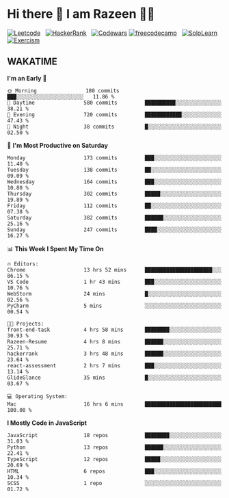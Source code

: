 # Hi there 👋 I am Razeen 👩‍💻


[![Leetcode](https://img.shields.io/badge/-LeetCode-FFA116?style=for-the-badge&logo=LeetCode&logoColor=black)](https://leetcode.com/razeenshaikh/)&nbsp;&nbsp;
[![HackerRank](https://img.shields.io/badge/-Hackerrank-2EC866?style=for-the-badge&logo=HackerRank&logoColor=white)](https://www.hackerrank.com/profile/razeen_m_shaikh)&nbsp;&nbsp;
[![Codewars](https://img.shields.io/badge/Codewars-B1361E?style=for-the-badge&logo=Codewars&logoColor=white)](https://www.codewars.com/users/razeen_shaikh)
[![freecodecamp](https://img.shields.io/badge/freecodecamp-27273D?style=for-the-badge&logo=freecodecamp&logoColor=white)](https://www.freecodecamp.org/razeen)&nbsp;&nbsp;
[![SoloLearn](https://img.shields.io/badge/-Sololearn-3a464b?style=for-the-badge&logo=Sololearn&logoColor=white)](https://www.sololearn.com/en/profile/30940776)&nbsp;&nbsp;
[![Exercism](https://img.shields.io/badge/Exercism-009CAB?style=for-the-badge&logo=exercism&logoColor=white)](https://exercism.org/profiles/Razeen-Shaikh)

## WAKATIME

<!--START_SECTION:waka-->
**I'm an Early 🐤** 

```text
🌞 Morning                180 commits         ███░░░░░░░░░░░░░░░░░░░░░░   11.86 % 
🌆 Daytime                580 commits         ██████████░░░░░░░░░░░░░░░   38.21 % 
🌃 Evening                720 commits         ████████████░░░░░░░░░░░░░   47.43 % 
🌙 Night                  38 commits          █░░░░░░░░░░░░░░░░░░░░░░░░   02.50 % 
```
📅 **I'm Most Productive on Saturday** 

```text
Monday                   173 commits         ███░░░░░░░░░░░░░░░░░░░░░░   11.40 % 
Tuesday                  138 commits         ██░░░░░░░░░░░░░░░░░░░░░░░   09.09 % 
Wednesday                164 commits         ███░░░░░░░░░░░░░░░░░░░░░░   10.80 % 
Thursday                 302 commits         █████░░░░░░░░░░░░░░░░░░░░   19.89 % 
Friday                   112 commits         ██░░░░░░░░░░░░░░░░░░░░░░░   07.38 % 
Saturday                 382 commits         ██████░░░░░░░░░░░░░░░░░░░   25.16 % 
Sunday                   247 commits         ████░░░░░░░░░░░░░░░░░░░░░   16.27 % 
```


📊 **This Week I Spent My Time On** 

```text
🔥 Editors: 
Chrome                   13 hrs 52 mins      ██████████████████████░░░   86.15 % 
VS Code                  1 hr 43 mins        ███░░░░░░░░░░░░░░░░░░░░░░   10.76 % 
WebStorm                 24 mins             █░░░░░░░░░░░░░░░░░░░░░░░░   02.56 % 
PyCharm                  5 mins              ░░░░░░░░░░░░░░░░░░░░░░░░░   00.54 % 

🐱‍💻 Projects: 
front-end-task           4 hrs 58 mins       ████████░░░░░░░░░░░░░░░░░   30.93 % 
Razeen-Resume            4 hrs 8 mins        ██████░░░░░░░░░░░░░░░░░░░   25.71 % 
hackerrank               3 hrs 48 mins       ██████░░░░░░░░░░░░░░░░░░░   23.64 % 
react-assessment         2 hrs 7 mins        ███░░░░░░░░░░░░░░░░░░░░░░   13.14 % 
GlideGlance              35 mins             █░░░░░░░░░░░░░░░░░░░░░░░░   03.67 % 

💻 Operating System: 
Mac                      16 hrs 6 mins       █████████████████████████   100.00 % 
```

**I Mostly Code in JavaScript** 

```text
JavaScript               18 repos            ████████░░░░░░░░░░░░░░░░░   31.03 % 
Python                   13 repos            ██████░░░░░░░░░░░░░░░░░░░   22.41 % 
TypeScript               12 repos            █████░░░░░░░░░░░░░░░░░░░░   20.69 % 
HTML                     6 repos             ███░░░░░░░░░░░░░░░░░░░░░░   10.34 % 
SCSS                     1 repo              ░░░░░░░░░░░░░░░░░░░░░░░░░   01.72 % 
```




<!--END_SECTION:waka-->

